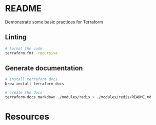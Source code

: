 # README
Demonstrate some basic practices for Terraform 

## Linting 
```sh
# format the code
terraform fmt -recursive  
```

## Generate documentation 
```sh
# install terraform docs
brew install terraform-docs

# create the docs
terraform-docs markdown ./modules/redis > ./modules/redis/README.md
```

# Resources
 

